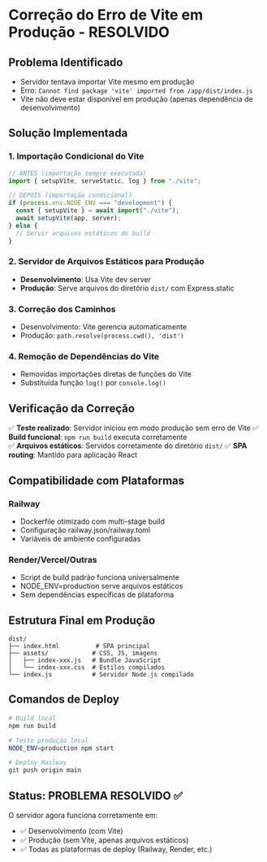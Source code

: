 # Correção do Erro de Vite em Produção - RESOLVIDO

## Problema Identificado
- Servidor tentava importar Vite mesmo em produção
- Erro: `Cannot find package 'vite' imported from /app/dist/index.js`
- Vite não deve estar disponível em produção (apenas dependência de desenvolvimento)

## Solução Implementada

### 1. Importação Condicional do Vite
```typescript
// ANTES (importação sempre executada)
import { setupVite, serveStatic, log } from "./vite";

// DEPOIS (importação condicional)
if (process.env.NODE_ENV === "development") {
  const { setupVite } = await import("./vite");
  await setupVite(app, server);
} else {
  // Servir arquivos estáticos do build
}
```

### 2. Servidor de Arquivos Estáticos para Produção
- **Desenvolvimento**: Usa Vite dev server
- **Produção**: Serve arquivos do diretório `dist/` com Express.static

### 3. Correção dos Caminhos
- Desenvolvimento: Vite gerencia automaticamente
- Produção: `path.resolve(process.cwd(), 'dist')`

### 4. Remoção de Dependências do Vite
- Removidas importações diretas de funções do Vite
- Substituída função `log()` por `console.log()`

## Verificação da Correção

✅ **Teste realizado**: Servidor iniciou em modo produção sem erro de Vite
✅ **Build funcional**: `npm run build` executa corretamente  
✅ **Arquivos estáticos**: Servidos corretamente do diretório `dist/`
✅ **SPA routing**: Mantido para aplicação React

## Compatibilidade com Plataformas

### Railway
- Dockerfile otimizado com multi-stage build
- Configuração railway.json/railway.toml
- Variáveis de ambiente configuradas

### Render/Vercel/Outras
- Script de build padrão funciona universalmente
- NODE_ENV=production serve arquivos estáticos
- Sem dependências específicas de plataforma

## Estrutura Final em Produção

```
dist/
├── index.html          # SPA principal
├── assets/            # CSS, JS, imagens
│   ├── index-xxx.js   # Bundle JavaScript
│   └── index-xxx.css  # Estilos compilados
└── index.js           # Servidor Node.js compilado
```

## Comandos de Deploy

```bash
# Build local
npm run build

# Teste produção local
NODE_ENV=production npm start

# Deploy Railway
git push origin main
```

## Status: PROBLEMA RESOLVIDO ✅

O servidor agora funciona corretamente em:
- ✅ Desenvolvimento (com Vite)
- ✅ Produção (sem Vite, apenas arquivos estáticos)
- ✅ Todas as plataformas de deploy (Railway, Render, etc.)